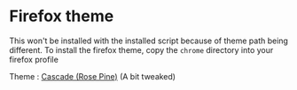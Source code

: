 # Firefox theme

This won't be installed with the installed script because of theme path being different.
To install the firefox theme, copy the `chrome` directory into your firefox profile

Theme : [Cascade (Rose Pine)](https://github.com/cascadefox/cascade) (A bit tweaked)